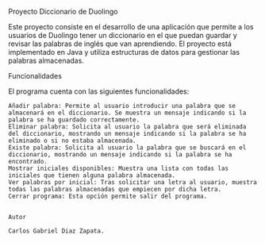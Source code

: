 Proyecto Diccionario de Duolingo

Este proyecto consiste en el desarrollo de una aplicación que permite a los usuarios de Duolingo tener un diccionario en el que puedan guardar y revisar las palabras de inglés que van aprendiendo. El proyecto está implementado en Java y utiliza estructuras de datos para gestionar las palabras almacenadas.



Funcionalidades

El programa cuenta con las siguientes funcionalidades:

    Añadir palabra: Permite al usuario introducir una palabra que se almacenará en el diccionario. Se muestra un mensaje indicando si la palabra se ha guardado correctamente.
    Eliminar palabra: Solicita al usuario la palabra que será eliminada del diccionario, mostrando un mensaje indicando si la palabra se ha eliminado o si no estaba almacenada.
    Existe palabra: Solicita al usuario la palabra que se buscará en el diccionario, mostrando un mensaje indicando si la palabra se ha encontrado.
    Mostrar iniciales disponibles: Muestra una lista con todas las iniciales que tienen alguna palabra almacenada.
    Ver palabras por inicial: Tras solicitar una letra al usuario, muestra todas las palabras almacenadas que empiecen por dicha letra.
    Cerrar programa: Esta opción permite salir del programa.


    Autor

    Carlos Gabriel Diaz Zapata.